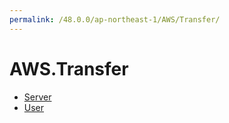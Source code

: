 ```yaml
---
permalink: /48.0.0/ap-northeast-1/AWS/Transfer/
---
```


# AWS.Transfer



* [Server](Server.md)
* [User](User.md)